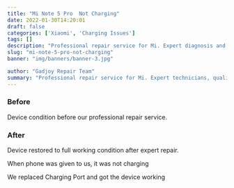 ```yaml
---
title: "Mi Note 5 Pro  Not Charging"
date: 2022-01-30T14:20:01
draft: false
categories: ['Xiaomi', 'Charging Issues']
tags: []
description: "Professional repair service for Mi. Expert diagnosis and quality repairs in Bangalore."
slug: "mi-note-5-pro-not-charging"
banner: "img/banners/banner-3.jpg"

author: "Gadjoy Repair Team"
summary: "Professional repair service for Mi. Expert technicians, quality parts, warranty included."
---
```


### Before

Device condition before our professional repair service.

### After

Device restored to full working condition after expert repair.

When phone was given to us, it was not charging

We replaced Charging Port and got the device working